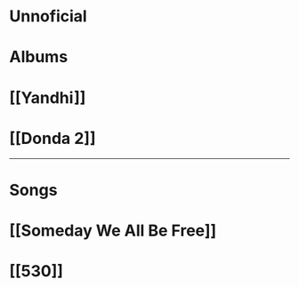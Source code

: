 # Unnoficial

# Albums

# [[Yandhi]]

# [[Donda 2]]

---

# Songs

# [[Someday We All Be Free]]

# [[530]]
